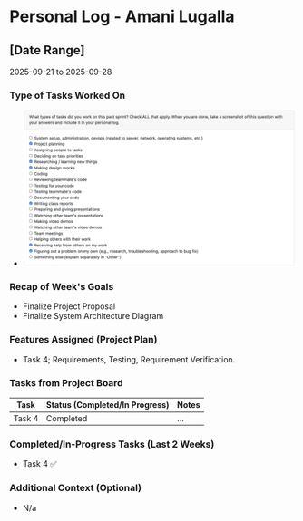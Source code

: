 # Personal Log - Amani Lugalla

## [Date Range]  
2025-09-21 to 2025-09-28

### Type of Tasks Worked On
- ![Screenshot](<screenshots/Amani/Week 4.png>)

### Recap of Week's Goals
- Finalize Project Proposal
- Finalize System Architecture Diagram

### Features Assigned (Project Plan)
- Task 4; Requirements, Testing, Requirement Verification.

### Tasks from Project Board
| Task | Status (Completed/In Progress) | Notes |
|------|-------------------------------|-------|
| Task 4 | Completed | … |

### Completed/In-Progress Tasks (Last 2 Weeks)
- Task 4 ✅

### Additional Context (Optional)
- N/a
